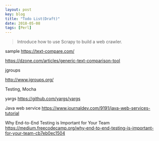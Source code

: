 ```yaml
---
layout: post
key: blog
title: "Todo List(Draft)"
date: 2018-05-08
tags: [Perl]
---
```


> Introduce how to use Scrapy to build a web crawler.

sample https://text-compare.com/

https://dzone.com/articles/generic-text-comparison-tool

jgroups

http://www.jgroups.org/


Testing, Mocha

yargs
https://github.com/yargs/yargs

Java web service
https://www.journaldev.com/9191/java-web-services-tutorial


Why End-to-End Testing is Important for Your Team
https://medium.freecodecamp.org/why-end-to-end-testing-is-important-for-your-team-cb7eb0ec1504
